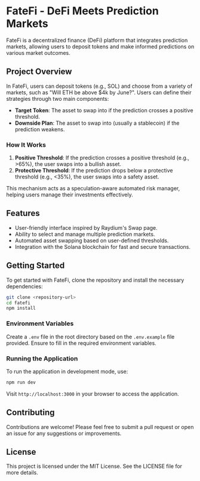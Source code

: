 # FateFi - DeFi Meets Prediction Markets

FateFi is a decentralized finance (DeFi) platform that integrates prediction markets, allowing users to deposit tokens and make informed predictions on various market outcomes. 

## Project Overview

In FateFi, users can deposit tokens (e.g., SOL) and choose from a variety of markets, such as "Will ETH be above $4k by June?". Users can define their strategies through two main components:

- **Target Token**: The asset to swap into if the prediction crosses a positive threshold.
- **Downside Plan**: The asset to swap into (usually a stablecoin) if the prediction weakens.

### How It Works

1. **Positive Threshold**: If the prediction crosses a positive threshold (e.g., >65%), the user swaps into a bullish asset.
2. **Protective Threshold**: If the prediction drops below a protective threshold (e.g., <35%), the user swaps into a safety asset.

This mechanism acts as a speculation-aware automated risk manager, helping users manage their investments effectively.

## Features

- User-friendly interface inspired by Raydium's Swap page.
- Ability to select and manage multiple prediction markets.
- Automated asset swapping based on user-defined thresholds.
- Integration with the Solana blockchain for fast and secure transactions.

## Getting Started

To get started with FateFi, clone the repository and install the necessary dependencies:

```bash
git clone <repository-url>
cd fatefi
npm install
```

### Environment Variables

Create a `.env` file in the root directory based on the `.env.example` file provided. Ensure to fill in the required environment variables.

### Running the Application

To run the application in development mode, use:

```bash
npm run dev
```

Visit `http://localhost:3000` in your browser to access the application.

## Contributing

Contributions are welcome! Please feel free to submit a pull request or open an issue for any suggestions or improvements.

## License

This project is licensed under the MIT License. See the LICENSE file for more details.